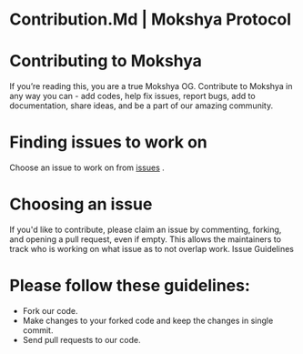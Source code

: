 # Contribution.Md | Mokshya Protocol

# Contributing to Mokshya
If you’re reading this, you are a true Mokshya OG. Contribute to Mokshya in any way you can - add codes, help fix issues, report bugs, add to documentation, share ideas, and be a part of our amazing community. 

# Finding issues to work on
Choose an issue to work on from [issues](https://github.com/mokshyaprotocol//issues) .

# Choosing an issue
If you'd like to contribute, please claim an issue by commenting, forking, and opening a pull request, even if empty. This allows the maintainers to track who is working on what issue as to not overlap work.
Issue Guidelines

# Please follow these guidelines:
- Fork our code.
- Make changes to your forked code and keep the changes in single commit.
- Send pull requests to our code.
